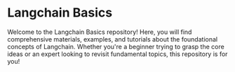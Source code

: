 # Langchain Basics
Welcome to the Langchain Basics repository! Here, you will find comprehensive materials, examples, and tutorials about the foundational concepts of Langchain. Whether you're a beginner trying to grasp the core ideas or an expert looking to revisit fundamental topics, this repository is for you!
